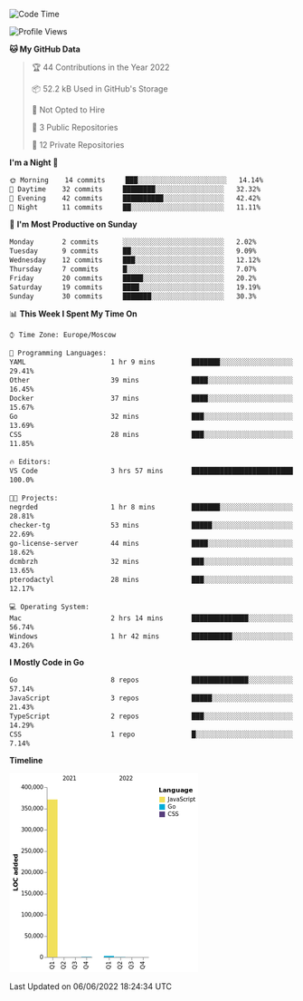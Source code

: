 <!--START_SECTION:waka-->
![Code Time](http://img.shields.io/badge/Code%20Time-323%20hrs%2050%20mins-blue)

![Profile Views](http://img.shields.io/badge/Profile%20Views-0-blue)

**🐱 My GitHub Data** 

> 🏆 44 Contributions in the Year 2022
 > 
> 📦 52.2 kB Used in GitHub's Storage 
 > 
> 🚫 Not Opted to Hire
 > 
> 📜 3 Public Repositories 
 > 
> 🔑 12 Private Repositories  
 > 
**I'm a Night 🦉** 

```text
🌞 Morning    14 commits     ███░░░░░░░░░░░░░░░░░░░░░░   14.14% 
🌆 Daytime    32 commits     ████████░░░░░░░░░░░░░░░░░   32.32% 
🌃 Evening    42 commits     ██████████░░░░░░░░░░░░░░░   42.42% 
🌙 Night      11 commits     ██░░░░░░░░░░░░░░░░░░░░░░░   11.11%

```
📅 **I'm Most Productive on Sunday** 

```text
Monday       2 commits      ░░░░░░░░░░░░░░░░░░░░░░░░░   2.02% 
Tuesday      9 commits      ██░░░░░░░░░░░░░░░░░░░░░░░   9.09% 
Wednesday    12 commits     ███░░░░░░░░░░░░░░░░░░░░░░   12.12% 
Thursday     7 commits      █░░░░░░░░░░░░░░░░░░░░░░░░   7.07% 
Friday       20 commits     █████░░░░░░░░░░░░░░░░░░░░   20.2% 
Saturday     19 commits     ████░░░░░░░░░░░░░░░░░░░░░   19.19% 
Sunday       30 commits     ███████░░░░░░░░░░░░░░░░░░   30.3%

```


📊 **This Week I Spent My Time On** 

```text
⌚︎ Time Zone: Europe/Moscow

💬 Programming Languages: 
YAML                     1 hr 9 mins         ███████░░░░░░░░░░░░░░░░░░   29.41% 
Other                    39 mins             ████░░░░░░░░░░░░░░░░░░░░░   16.45% 
Docker                   37 mins             ████░░░░░░░░░░░░░░░░░░░░░   15.67% 
Go                       32 mins             ███░░░░░░░░░░░░░░░░░░░░░░   13.69% 
CSS                      28 mins             ███░░░░░░░░░░░░░░░░░░░░░░   11.85%

🔥 Editors: 
VS Code                  3 hrs 57 mins       █████████████████████████   100.0%

🐱‍💻 Projects: 
negrded                  1 hr 8 mins         ███████░░░░░░░░░░░░░░░░░░   28.81% 
checker-tg               53 mins             █████░░░░░░░░░░░░░░░░░░░░   22.69% 
go-license-server        44 mins             ████░░░░░░░░░░░░░░░░░░░░░   18.62% 
dcmbrzh                  32 mins             ███░░░░░░░░░░░░░░░░░░░░░░   13.65% 
pterodactyl              28 mins             ███░░░░░░░░░░░░░░░░░░░░░░   12.17%

💻 Operating System: 
Mac                      2 hrs 14 mins       ██████████████░░░░░░░░░░░   56.74% 
Windows                  1 hr 42 mins        ██████████░░░░░░░░░░░░░░░   43.26%

```

**I Mostly Code in Go** 

```text
Go                       8 repos             ██████████████░░░░░░░░░░░   57.14% 
JavaScript               3 repos             █████░░░░░░░░░░░░░░░░░░░░   21.43% 
TypeScript               2 repos             ███░░░░░░░░░░░░░░░░░░░░░░   14.29% 
CSS                      1 repo              █░░░░░░░░░░░░░░░░░░░░░░░░   7.14%

```


**Timeline**

![Chart not found](https://raw.githubusercontent.com/jeezft/jeezft/main/charts/bar_graph.png) 


 Last Updated on 06/06/2022 18:24:34 UTC
<!--END_SECTION:waka-->
